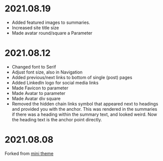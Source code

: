 # 2021.08.19

- Added featured images to summaries.
- Increased site title size
- Made avatar round/square a Parameter

# 2021.08.12

- Changed font to Serif
- Adjust font size, also in Navigation
- Added previous/next links to bottom of single (post) pages
- Added LinkedIn logo for social media links
- Made Favicon to parameter
- Made Avatar to parameter
- Made Avatar div square
- Removed the hidden chain links symbol that appeared next to headings and provided you with the anchor. This was rendered in the summaries if there was a heading within the summary text, and looked weird. Now the heading text is the anchor point directly. 

# 2021.08.08

Forked from [mini theme](https://github.com/nodejh/hugo-theme-mini)
